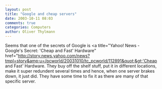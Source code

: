 ```yaml
---
layout: post
title: "Google and cheap servers"
date: 2003-10-11 08:03
comments: true
categories: Computers
author: Oliver Thylmann
---
```



Seems that one of the secrets of Google is &lt;a title=&quot;Yahoo! News - Google's Secret: 'Cheap and Fast' Hardware&quot; href=&quot;http://story.news.yahoo.com/news?tmpl=story&amp;u=/pcworld/20031010/tc_pcworld/112891&quot;&gt;'Cheap and Fast' Hardware. They buy off the shelf stuff, put it in different locations, make it super redundent several times and hence, when one server brakes down, it just did. They have some time to fix it as there are many of that specific server.


